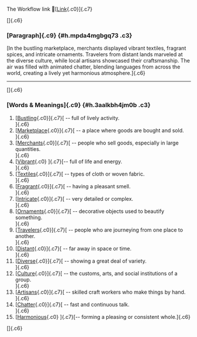The Workflow link
👏[[Link](https://www.google.com/url?q=http://www.google.com&sa=D&source=editors&ust=1757518953168467&usg=AOvVaw1wXReidBQhB4LUh68BrmCK){.c0}]{.c7}

[]{.c6}

### [Paragraph]{.c9} {#h.mpda4mgbgq73 .c3}

[In the bustling marketplace, merchants displayed vibrant textiles,
fragrant spices, and intricate ornaments. Travelers from distant lands
marveled at the diverse culture, while local artisans showcased their
craftsmanship. The air was filled with animated chatter, blending
languages from across the world, creating a lively yet harmonious
atmosphere.]{.c6}

------------------------------------------------------------------------

[]{.c6}

### [Words & Meanings]{.c9} {#h.3aalkbh4jm0b .c3}

1.  [[Bustling](https://www.google.com/url?q=http://www.google.com&sa=D&source=editors&ust=1757518953169256&usg=AOvVaw29oZIiZQzHBCXBmM6Qgek1){.c0}]{.c7}[ --
    full of lively activity.\
    ]{.c6}
2.  [[Marketplace](https://www.google.com/url?q=http://www.google.com&sa=D&source=editors&ust=1757518953169469&usg=AOvVaw2sueGHsyyk8kAnKnTPgQ5r){.c0}]{.c7}[ --
    a place where goods are bought and sold.\
    ]{.c6}
3.  [[Merchants](https://www.google.com/url?q=http://www.google.com&sa=D&source=editors&ust=1757518953169667&usg=AOvVaw2oXrasCyba7FSG_9tkWu-U){.c0}]{.c7}[ --
    people who sell goods, especially in large quantities.\
    ]{.c6}
4.  [[Vibrant](https://www.google.com/url?q=http://www.google.com&sa=D&source=editors&ust=1757518953169870&usg=AOvVaw1mstrDRItZLqS4YgLDxlVe){.c0}
    ]{.c7}[-- full of life and energy.\
    ]{.c6}
5.  [[Textiles](https://www.google.com/url?q=http://www.google.com&sa=D&source=editors&ust=1757518953170038&usg=AOvVaw13QmqgZ-qn85ZFBAEOPd_M){.c0}]{.c7}[ --
    types of cloth or woven fabric.\
    ]{.c6}
6.  [[Fragrant](https://www.google.com/url?q=http://www.google.com&sa=D&source=editors&ust=1757518953170214&usg=AOvVaw0F1X1kosT6BmEuCPm4PgxE){.c0}]{.c7}[ --
    having a pleasant smell.\
    ]{.c6}
7.  [[Intricate](https://www.google.com/url?q=http://www.google.com&sa=D&source=editors&ust=1757518953170378&usg=AOvVaw2zc-6XncX5XgvGMAROAMs9){.c0}]{.c7}[ --
    very detailed or complex.\
    ]{.c6}
8.  [[Ornaments](https://www.google.com/url?q=http://www.google.com&sa=D&source=editors&ust=1757518953170548&usg=AOvVaw1km2_SaBtmnM_8QBq4agBL){.c0}]{.c7}[ --
    decorative objects used to beautify something.\
    ]{.c6}
9.  [[Travelers](https://www.google.com/url?q=http://www.google.com&sa=D&source=editors&ust=1757518953170727&usg=AOvVaw1BEKPVLn5b8MUgVZfN6Lbg){.c0}]{.c7}[ --
    people who are journeying from one place to another.\
    ]{.c6}
10. [[Distant](https://www.google.com/url?q=http://www.google.com&sa=D&source=editors&ust=1757518953170909&usg=AOvVaw2RAypI66CCdbRv6rulEA18){.c0}]{.c7}[ --
    far away in space or time.\
    ]{.c6}
11. [[Diverse](https://www.google.com/url?q=http://www.google.com&sa=D&source=editors&ust=1757518953171070&usg=AOvVaw1vFEO61lGUqGqUSsNwpCH0){.c0}]{.c7}[ --
    showing a great deal of variety.\
    ]{.c6}
12. [[Culture](https://www.google.com/url?q=http://www.google.com&sa=D&source=editors&ust=1757518953171260&usg=AOvVaw1Tmy2ZBZgWbzXVBSoofGTJ){.c0}]{.c7}[ --
    the customs, arts, and social institutions of a group.\
    ]{.c6}
13. [[Artisans](https://www.google.com/url?q=http://www.google.com&sa=D&source=editors&ust=1757518953171454&usg=AOvVaw3E7IgimcAWS56NDMD-DAd6){.c0}]{.c7}[ --
    skilled craft workers who make things by hand.\
    ]{.c6}
14. [[Chatter](https://www.google.com/url?q=http://www.google.com&sa=D&source=editors&ust=1757518953171629&usg=AOvVaw1oPXOal2Q2b4XX5Cdq_AlY){.c0}]{.c7}[ --
    fast and continuous talk.\
    ]{.c6}
15. [[Harmonious](https://www.google.com/url?q=http://www.google.com&sa=D&source=editors&ust=1757518953171797&usg=AOvVaw0fVqwXr7yrYP56ym_TtsE8){.c0}
    ]{.c7}[-- forming a pleasing or consistent whole.]{.c6}

[]{.c6}
